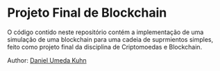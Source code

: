 # Projeto Final de Blockchain
O código contido neste repositório contém a implementação de uma simulação de uma blockchain para uma cadeia de suprmientos simples, feito como projeto final da disciplina de Criptomoedas e Blockchain.

Author:
[Daniel Umeda Kuhn](https://github.com/DanielUmedaKuhn)
